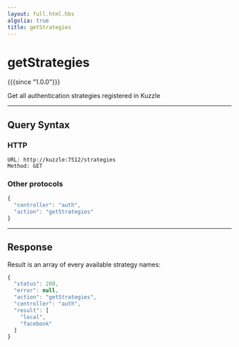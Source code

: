 ```yaml
---
layout: full.html.hbs
algolia: true
title: getStrategies
---
```


# getStrategies

{{{since "1.0.0"}}}

Get all authentication strategies registered in Kuzzle

---

## Query Syntax

### HTTP

```http
URL: http://kuzzle:7512/strategies
Method: GET
```

### Other protocols

```js
{
  "controller": "auth",
  "action": "getStrategies"
}
```

---

## Response

Result is an array of every available strategy names:

```javascript
{
  "status": 200,
  "error": null,
  "action": "getStrategies",
  "controller": "auth",
  "result": [
    "local",
    "facebook"
  ]
}
```
